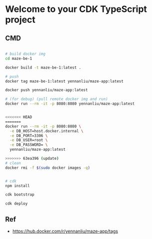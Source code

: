 # Welcome to your CDK TypeScript project

## CMD

```bash

# build docker img
cd maze-be-1

docker build -t maze-be-1:latest .

# push
docker tag maze-be-1:latest yennanliu/maze-app:latest

docker push yennanliu/maze-app:latest

# (for debug) (pull remote docker img and run)
docker run --rm -it -p 8080:8080 yennanliu/maze-app:latest


<<<<<<< HEAD
=======
docker run --rm -it -p 8080:8080 \
  -e DB_HOST=host.docker.internal \
  -e DB_PORT=3306 \
  -e DB_USER=root \
  -e DB_PASSWORD= \
  yennanliu/maze-app:latest

>>>>>>> 63ea396 (update)
# clean
docker rmi -f $(sudo docker images -q)


# cdk
npm install

cdk bootstrap

cdk deploy
```


## Ref

- https://hub.docker.com/r/yennanliu/maze-app/tags
